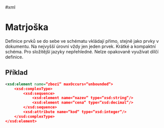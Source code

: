 #xml 
# Matrjoška
Definice prvků se do sebe ve schématu vkládají přímo, stejně jako prvky v dokumentu. Na nejvyšší úrovni vždy jen jeden prvek. Krátké a kompaktní schéma. Pro složitější jazyky nepřehledné. Nelze opakovaně využívat dílčí definice.

## Příklad
``` xml
<xsd:element name=“zbozi“ maxOccurs=“unbounded“> 
	<xsd:complexType> 
		<xsd:sequence> 
			<xsd:element name=“nazev“ type=“xsd:string“/> 
			<xsd:element name=“cena“ type=“xsd:decimal“/> 
		</xsd:sequence> 
		<xsd:attribute name=“kod“ type=“xsd:integer“/> 
	</xsd:complexType> 
</xsd:element>
```
